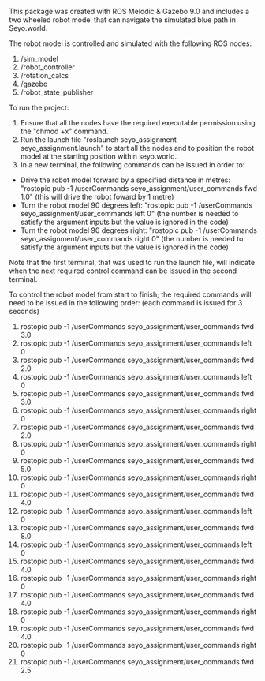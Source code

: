 This package was created with ROS Melodic & Gazebo 9.0 and includes a two wheeled robot model that can navigate the simulated blue path in Seyo.world.

The robot model is controlled and simulated with the following ROS nodes:
1) /sim_model
2) /robot_controller
3) /rotation_calcs
4) /gazebo
5) /robot_state_publisher

To run the project:
1. Ensure that all the nodes have the required executable permission using the "chmod +x" command.
2. Run the launch file "roslaunch seyo_assignment seyo_assignment.launch" to start all the nodes and to position the robot model at the starting position within seyo.world.
3. In a new terminal, the following commands can be issued in order to:
- Drive the robot model forward by a specified distance in metres: "rostopic pub -1 /userCommands seyo_assignment/user_commands fwd 1.0" (this will drive the robot foward by 1 metre)
- Turn the robot model 90 degrees left: "rostopic pub -1 /userCommands seyo_assignment/user_commands left 0" (the number is needed to satisfy the argument inputs but the value is ignored in the code)
- Turn the robot model 90 degrees right: "rostopic pub -1 /userCommands seyo_assignment/user_commands right 0" (the number is needed to satisfy the argument inputs but the value is ignored in the code)

Note that the first terminal, that was used to run the launch file, will indicate when the next required control command can be issued in the second terminal.

To control the robot model from start to finish; the required commands will need to be issued in the following order: (each command is issued for 3 seconds)
1) rostopic pub -1 /userCommands seyo_assignment/user_commands fwd 3.0
2) rostopic pub -1 /userCommands seyo_assignment/user_commands left 0
3) rostopic pub -1 /userCommands seyo_assignment/user_commands fwd 2.0
4) rostopic pub -1 /userCommands seyo_assignment/user_commands left 0
5) rostopic pub -1 /userCommands seyo_assignment/user_commands fwd 3.0
6) rostopic pub -1 /userCommands seyo_assignment/user_commands right 0
7) rostopic pub -1 /userCommands seyo_assignment/user_commands fwd 2.0
8) rostopic pub -1 /userCommands seyo_assignment/user_commands right 0
9) rostopic pub -1 /userCommands seyo_assignment/user_commands fwd 5.0
10) rostopic pub -1 /userCommands seyo_assignment/user_commands right 0
11) rostopic pub -1 /userCommands seyo_assignment/user_commands fwd 4.0
12) rostopic pub -1 /userCommands seyo_assignment/user_commands left 0
13) rostopic pub -1 /userCommands seyo_assignment/user_commands fwd 8.0
14) rostopic pub -1 /userCommands seyo_assignment/user_commands left 0
15) rostopic pub -1 /userCommands seyo_assignment/user_commands fwd 4.0
16) rostopic pub -1 /userCommands seyo_assignment/user_commands right 0
17) rostopic pub -1 /userCommands seyo_assignment/user_commands fwd 4.0
18) rostopic pub -1 /userCommands seyo_assignment/user_commands right 0
19) rostopic pub -1 /userCommands seyo_assignment/user_commands fwd 4.0
20) rostopic pub -1 /userCommands seyo_assignment/user_commands right 0
21) rostopic pub -1 /userCommands seyo_assignment/user_commands fwd 2.5
